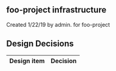 ## foo-project infrastructure

Created 1/22/19 by admin. for foo-project


## Design Decisions
| Design item                | Decision|
| :----------------------------------- | :--------------------------------------------------------------------------------|
